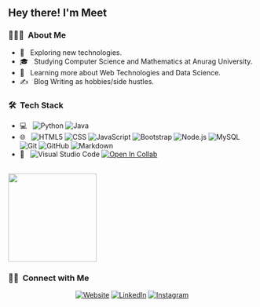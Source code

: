 
<h2> Hey there! I'm Meet</h2>

<h3> 👨🏻‍💻 &nbsp;About Me </h3>

- 🤔 &nbsp; Exploring new technologies.
- 🎓 &nbsp; Studying Computer Science and Mathematics at Anurag University.
- 🌱 &nbsp; Learning more about Web Technologies and Data Science.
- ✍️ &nbsp; Blog Writing as hobbies/side hustles.

<h3> 🛠 &nbsp;Tech Stack</h3>

- 💻 &nbsp;
  ![Python](https://img.shields.io/badge/-Python-333333?style=flat&logo=python)
  ![Java](https://img.shields.io/badge/-Java-333333?style=flat&logo=Java&logoColor=007396)
- 🌐 &nbsp;
  ![HTML5](https://img.shields.io/badge/-HTML5-333333?style=flat&logo=HTML5)
  ![CSS](https://img.shields.io/badge/-CSS-333333?style=flat&logo=CSS3&logoColor=1572B6)
  ![JavaScript](https://img.shields.io/badge/-JavaScript-333333?style=flat&logo=javascript)
  ![Bootstrap](https://img.shields.io/badge/-Bootstrap-333333?style=flat&logo=bootstrap&logoColor=563D7C)
  ![Node.js](https://img.shields.io/badge/-Node.js-333333?style=flat&logo=node.js)
  ![MySQL](https://img.shields.io/badge/-MySQL-333333?style=flat&logo=mysql)
  ![Git](https://img.shields.io/badge/-Git-333333?style=flat&logo=git)
  ![GitHub](https://img.shields.io/badge/-GitHub-333333?style=flat&logo=github)
  ![Markdown](https://img.shields.io/badge/-Markdown-333333?style=flat&logo=markdown)
- 🔧 &nbsp;
  ![Visual Studio Code](https://img.shields.io/badge/-Visual%20Studio%20Code-333333?style=flat&logo=visual-studio-code&logoColor=007ACC)
  [![Open In Collab](https://colab.research.google.com/assets/colab-badge.svg)](https://colab.research.google.com/github/Naereen/badges)
  

<br/>

<a href="https://github.com/mv1249">
  <img height="180em" src="https://github-readme-stats.vercel.app/api/top-langs/?username=mv1249&theme=buefy&layout=compact" />
</a>

<br/>

<h3> 🤝🏻 &nbsp;Connect with Me </h3>

<p align="center">
<a href="https://geekscode.herokuapp.com/"><img alt="Website" src="https://img.shields.io/badge/Website-geekscode-blue?style=flat-square&logo=google-chrome"></a>
<a href="https://www.linkedin.com/in/meet-vardoriya-9aab711a3/"><img alt="LinkedIn" src="https://img.shields.io/badge/LinkedIn-%20Meet%20Vaddoriya-blue?style=flat-square&logo=linkedin"></a>
<a href="https://www.instagram.com/mv_1249/"><img alt="Instagram" src="https://img.shields.io/badge/Instagram-mv1249-blue?style=flat-square&logo=instagram"></a>
</p>
